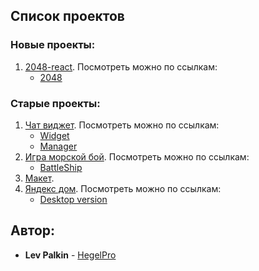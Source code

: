 ## Список проектов

### Новые проекты:
1. [2048-react](https://github.com/HegelPro/2048-react). Посмотреть можно по ссылкам:
	* [2048](http://134.209.230.51:8080/)

### Старые проекты:
1. [Чат виджет](https://github.com/HegelPro/chatWidget). Посмотреть можно по ссылкам:
	* [Widget](http://134.209.230.51:8081/client/)
	* [Manager](http://134.209.230.51:8081/manager/)
2. [Игра морской бой](https://github.com/HegelPro/BattleShip). Посмотреть можно по ссылкам:
	* [BattleShip](http://134.209.230.51:8081/battle-ship/)
3. [Макет](https://github.com/HegelPro/makeup).
4. [Яндекс дом](https://github.com/HegelPro/ya). Посмотреть можно по ссылкам:
	* [Desktop version](http://134.209.230.51:8081/ya-home/dist/prod/)

## Автор:

* **Lev Palkin** - [HegelPro](https://github.com/HegelPro)
